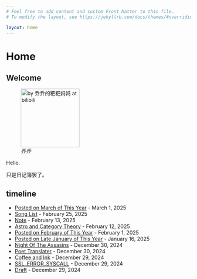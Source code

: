 ```yaml
---
# Feel free to add content and custom Front Matter to this file.
# To modify the layout, see https://jekyllrb.com/docs/themes/#overriding-theme-defaults

layout: home
---
```


# Home

## Welcome

<figure>
<img src="./images/azure-pika.jpg" class="float: center" height="160"
alt="by 乔乔的粑粑妈妈 at bilibili" />
<figcaption><em>乔乔</em></figcaption>
</figure>

Hello.

只是日记簿罢了。

## timeline

-   [Posted on March of This Year](./posts/2025-03-01.html) - March 1, 2025
-   [Song List](./posts/2025-02-25.html) - February 25, 2025
-   [Note](./posts/2025-02-13.html) - February 13, 2025
-   [Astro and Category Theory](./posts/2025-02-12.html) - February 12, 2025
-   [Posted on February of This Year](./posts/2025-02-01.html) - February 1, 2025
-   [Posted on Late January of This Year](./posts/2025-01-16.html) - January 16, 2025
-   [Night Of The Assasins](./posts/2024-12-30-Triana%2CNight_of_the_Assasins.html) - December 30, 2024
-   [Poet Translater](./posts/2024-12-30-Triana%2CNight_of_the_Assasins-TransIntro.html) - December 30, 2024
-   [Coffee and Ink](./posts/2024-12-29-owl-like-a-writing-desk.html) - December 29, 2024
-   [SSL_ERROR_SYSCALL](./posts/2024-12-29-note.html) - December 29, 2024
-   [Draft](./posts/2024-12-29-Music-Theories.html) - December 29, 2024
